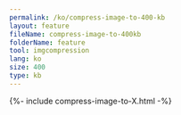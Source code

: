 ```yaml
---
permalink: /ko/compress-image-to-400-kb
layout: feature
fileName: compress-image-to-400kb
folderName: feature
tool: imgcompression
lang: ko
size: 400
type: kb
---
```


{%- include compress-image-to-X.html -%}

